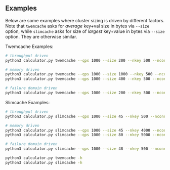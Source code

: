## Examples

Below are some examples where cluster sizing is driven by different factors.
Note that `twemcache` asks for _average_ key+val size in bytes via `--size` option,
while `slimcache` asks for size of _largest_ key+value in bytes via `--size`
option. They are otherwise similar.

Twemcache Examples:

```sh
# throughput driven
python3 calculator.py twemcache --qps 1000 --size 200 --nkey 500 --nconn 2000 --failure_domain 5

# memory driven
python3 calculator.py twemcache --qps 1000 --size 1000 --nkey 500 --nconn 2000 --failure_domain 5
python3 calculator.py twemcache --qps 1000 --size 400 --nkey 500 --nconn 2000 --failure_domain 5

# failure domain driven
python3 calculator.py twemcache --qps 1000 --size 200 --nkey 500 --nconn 2000 --failure_domain 0.5
```

Slimcache Examples:

```sh
# throughput driven
python3 calculator.py slimcache --qps 1000 --size 45 --nkey 500 --nconn 2000 --failure_domain 5

# memory driven
python3 calculator.py slimcache --qps 1000 --size 45 --nkey 4000 --nconn 2000 --failure_domain 5
python3 calculator.py slimcache --qps 1000 --size 80 --nkey 5000 --nconn 2000 --failure_domain 5

# failure domain driven
python3 calculator.py slimcache --qps 1000 --size 48 --nkey 500 --nconn 2000 --failure_domain 0.5
```

```sh
python3 calculator.py twemcache -h
python3 calculator.py slimcache -h
```


